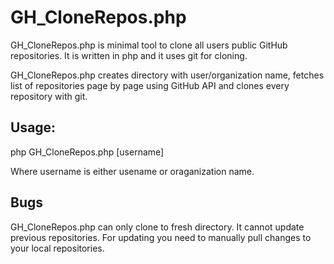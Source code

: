 # GH_CloneRepos.php

GH_CloneRepos.php is minimal tool to clone all users public GitHub repositories.
It is written in php and it uses git for cloning.

GH_CloneRepos.php creates directory with user/organization name,
fetches list of repositories page by page using GitHub API
and clones every repository with git.



## Usage:

php GH_CloneRepos.php [username]

Where username is either usename or oraganization name.


## Bugs

GH_CloneRepos.php can only clone to fresh directory.
It cannot update previous repositories.
For updating you need to manually pull changes to your local repositories.

